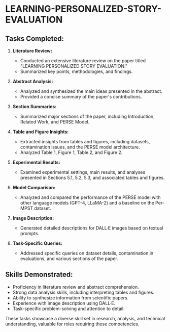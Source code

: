 # LEARNING-PERSONALIZED-STORY-EVALUATION

## Tasks Completed:

1. **Literature Review:**
   - Conducted an extensive literature review on the paper titled "LEARNING PERSONALIZED STORY EVALUATION."
   - Summarized key points, methodologies, and findings.

2. **Abstract Analysis:**
   - Analyzed and synthesized the main ideas presented in the abstract.
   - Provided a concise summary of the paper's contributions.

3. **Section Summaries:**
   - Summarized major sections of the paper, including Introduction, Related Work, and PERSE Model.

4. **Table and Figure Insights:**
   - Extracted insights from tables and figures, including datasets, contamination issues, and the PERSE model architecture.
   - Analyzed Table 1, Figure 1, Table 2, and Figure 2.

5. **Experimental Results:**
   - Examined experimental settings, main results, and analyses presented in Sections 5.1, 5.2, 5.3, and associated tables and figures.

6. **Model Comparison:**
   - Analyzed and compared the performance of the PERSE model with other language models (GPT-4, LLaMA-2) and a baseline on the Per-MPST dataset.

7. **Image Description:**
   - Generated detailed descriptions for DALL·E images based on textual prompts.

8. **Task-Specific Queries:**
   - Addressed specific queries on dataset details, contamination in evaluations, and various sections of the paper.

## Skills Demonstrated:

- Proficiency in literature review and abstract comprehension.
- Strong data analysis skills, including interpreting tables and figures.
- Ability to synthesize information from scientific papers.
- Experience with image description using DALL·E.
- Task-specific problem-solving and attention to detail.

These tasks showcase a diverse skill set in research, analysis, and technical understanding, valuable for roles requiring these competencies.
